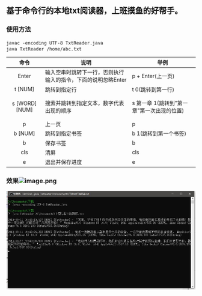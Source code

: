 ## 基于命令行的本地txt阅读器，上班摸鱼的好帮手。

### 使用方法
```
javac -encoding UTF-8 TxtReader.java
java TxtReader /home/abc.txt
```

|命令|说明|举例|
|:------------:|-----|-----|
|Enter|输入空串时跳转下一行，否则执行输入的指令，下面的说明忽略Enter|p + Enter(上一页)|
|t [NUM]|跳转到指定行|t 0(跳转到第一行)|
|<p>s [WORD] [NUM]</p>|搜索并跳转到指定文本，数字代表出现的顺序|s 第一章 1(跳转到"第一章"第一次出现的位置)|
|p|上一页|p|
|b [NUM]|跳转到指定书签|b 1(跳转到第一个书签)|
|b|保存书签|b|
|cls|清屏|cls|
|e|退出并保存进度|e|

### 效果![image.png](https://github.com/ghc931227/TxtReader/blob/master/%E8%BE%93%E5%87%BA%E6%95%88%E6%9E%9C.jpg)
![image.png](https://github.com/ghc931227/SlackerReader/blob/master/%E8%BE%93%E5%87%BA%E6%95%88%E6%9E%9C_cmd.jpg)
